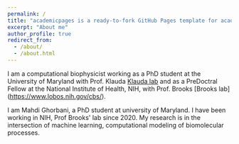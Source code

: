 ```yaml
---
permalink: /
title: "academicpages is a ready-to-fork GitHub Pages template for academic personal websites"
excerpt: "About me"
author_profile: true
redirect_from: 
  - /about/
  - /about.html
---
```


I am a computational biophysicist working as a PhD student at the University of Maryland with Prof. Klauda [Klauda lab](https://terpconnect.umd.edu/~jbklauda/) and as a PreDoctral Fellow at the National Institute of Health, NIH, with Prof. Brooks [Brooks lab] (https://www.lobos.nih.gov/cbs/).

I am Mahdi Ghorbani, a PhD student at university of Maryland. I have been working in NIH, Prof Brooks' lab since 2020. My research is in the intersection of machine learning, computational modeling of biomolecular processes.


